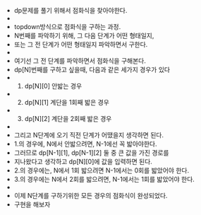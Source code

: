  * dp문제를 풀기 위해서 점화식을 찾아야한다.
 * 
 * topdown방식으로 점화식을 구하는 과정. 
 * N번째를 파악하기 위해, 그 다음 단계가 어떤 형태일지, 
 * 또는 그 전 단계가 어떤 형태일지 파악하면서 구한다.
 * 
 * 여기선 그 전 단계를 파악하면서 점화식을 구해본다. 
 * dp[N]번째를 구하고 싶을때, 다음과 같은 세가지 경우가 있다 
 * 1. dp[N][0] 안밟는 경우
 * 2. dp[N][1] 계단을 1회째 밟은 경우
 * 3. dp[N][2] 계단을 2회째 밟은 경우
 * 
 * 그리고 N단계에 오기 직전 단계가 어땠을지 생각하면 된다.
 * 1.의 경우에, N에서 안밟으려면, N-1에선 꼭 밟아야한다.
 * 그러므로 dp[N-1][1], dp[N-1][2] 둘 중 큰 값을 가진 경로를 
 * 지나왔다고 생각하고 dp[N][0]에 값을 입력하면 된다.
 * 2.의 경우에는, N에서 1회 밟으려면 N-1에서는 0회를 밟았어야 한다.
 * 3.의 경우에는 N에서 2회를 밟으려면, N-1에서는 1회를 밟았어야 한다.
 * 
 * 이제 N단계를 구하기위한 모든 경우의 점화식이 완성되었다.
 * 구현을 해보자
